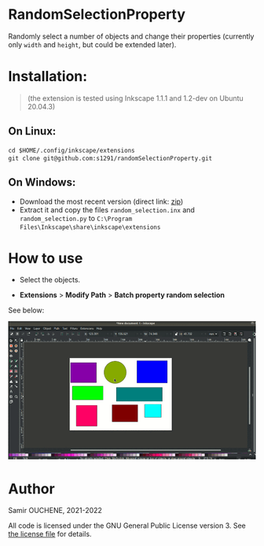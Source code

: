 # RandomSelectionProperty

Randomly select a number of objects and change their properties (currently only `width` and `height`, but could be extended later).

# Installation:

> (the extension is tested using Inkscape 1.1.1 and 1.2-dev on Ubuntu 20.04.3) 

## On Linux:

```
cd $HOME/.config/inkscape/extensions
git clone git@github.com:s1291/randomSelectionProperty.git
```

## On Windows:

* Download the most recent version (direct link: [zip](https://github.com/s1291/randomSelectionProperty/archive/refs/heads/master.zip))
* Extract it and copy the files `random_selection.inx` and `random_selection.py` to `C:\Program Files\Inkscape\share\inkscape\extensions`


# How to use

- Select the objects.

- **Extensions** > **Modify Path** > **Batch property random selection**

See below:

![How to use the extension](imgs/howto.gif)

# Author
Samir OUCHENE, 2021-2022

All code is licensed under the GNU General Public License version 3. See [the license file](https://github.com/s1291/randomSelectionProperty/blob/master/LICENSE) for details.
